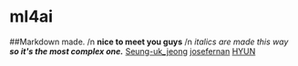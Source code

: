 # ml4ai

##Markdown made.
/n **nice to meet you guys**
/n *italics are made this way*
***so it's the most complex one.***
[Seung-uk_jeong](https://github.com/SeungukJeong)
[josefernan](https://github.com/joseFERNAN)
[HYUN](https://github.com/Higurashi-kagome)
